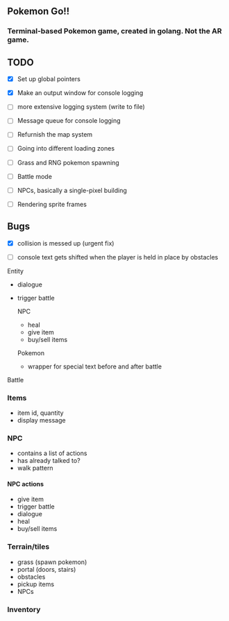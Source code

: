 

## Pokemon Go!!

### Terminal-based Pokemon game, created in golang. Not the AR game. 




## TODO
- [x] Set up global pointers
- [x] Make an output window for console logging
- [ ] more extensive logging system (write to file)
- [ ] Message queue for console logging

- [ ] Refurnish the map system
- [ ] Going into different loading zones
- [ ] Grass and RNG pokemon spawning
- [ ] Battle mode
- [ ] NPCs, basically a single-pixel building
- [ ] Rendering sprite frames


## Bugs
- [x] collision is messed up (urgent fix)
- [ ] console text gets shifted when the player is held in place by obstacles


Entity
- dialogue
- trigger battle

  NPC
  - heal
  - give item
  - buy/sell items

  Pokemon
  - wrapper for special text before and after battle

Battle


### Items
- item id, quantity
- display message


### NPC
  - contains a list of actions
  - has already talked to?
  - walk pattern

#### NPC actions
- give item
- trigger battle
- dialogue
- heal
- buy/sell items


### Terrain/tiles
- grass (spawn pokemon)
- portal (doors, stairs)
- obstacles
- pickup items
- NPCs


### Inventory



